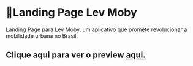 # 🚗Landing Page Lev Moby #
Landing Page para Lev Moby, um aplicativo que promete revolucionar a mobilidade urbana no Brasil.
## Clique aqui para ver o preview <a href="https://lev-moby-lp.vercel.app/motoristaFloripa.html">aqui.</a> #
